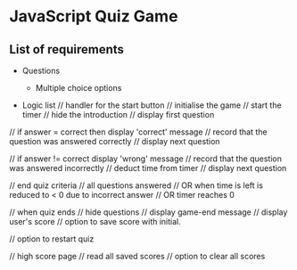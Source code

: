 # JavaScript Quiz Game

## List of requirements

* Questions
    * Multiple choice options

* Logic list
// handler for the start button
    // initialise the game
    // start the timer
    // hide the introduction
    // display first question

// if answer = correct then display 'correct' message
    // record that the question was answered correctly
    // display next question

// if answer != correct display 'wrong' message
    // record that the question was answered incorrectly
    // deduct time from timer
    // display next question

// end quiz criteria
    // all questions answered
    // OR when time is left is reduced to < 0 due to incorrect answer
    // OR timer reaches 0

// when quiz ends
    // hide questions
    // display game-end message
    // display user's score
    // option to save score with initial.

// option to restart quiz





// high score page
// read all saved scores
// option to clear all scores

